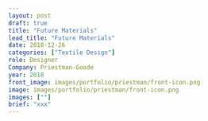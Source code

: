 ```yaml
---
layout: post
draft: true
title: "Future Materials"
lead_title: "Future Materials"
date: 2018-12-26
categories: ["Textile Design"]
role: Designer
Company: Priestman-Goode
year: 2018
front_image: images/portfolio/priestman/front-icon.png
image: images/portfolio/priestman/front-icon.png
images: [""]
brief: "xxx"
---
```


